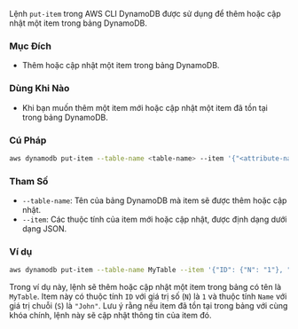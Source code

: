 Lệnh `put-item` trong AWS CLI DynamoDB được sử dụng để thêm hoặc cập nhật một item trong bảng DynamoDB.

### Mục Đích

- Thêm hoặc cập nhật một item trong bảng DynamoDB.

### Dùng Khi Nào

- Khi bạn muốn thêm một item mới hoặc cập nhật một item đã tồn tại trong bảng DynamoDB.

### Cú Pháp

```bash
aws dynamodb put-item --table-name <table-name> --item '{"<attribute-name>": {"<attribute-type>": "<attribute-value>"}, ...}'
```

### Tham Số

- `--table-name`: Tên của bảng DynamoDB mà item sẽ được thêm hoặc cập nhật.
- `--item`: Các thuộc tính của item mới hoặc cập nhật, được định dạng dưới dạng JSON.

### Ví dụ

```bash
aws dynamodb put-item --table-name MyTable --item '{"ID": {"N": "1"}, "Name": {"S": "John"}}'
```

Trong ví dụ này, lệnh sẽ thêm hoặc cập nhật một item trong bảng có tên là `MyTable`. Item này có thuộc tính `ID` với giá trị số (`N`) là `1` và thuộc tính `Name` với giá trị chuỗi (`S`) là `"John"`. Lưu ý rằng nếu item đã tồn tại trong bảng với cùng khóa chính, lệnh này sẽ cập nhật thông tin của item đó.
